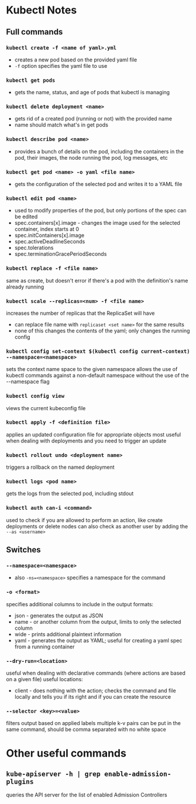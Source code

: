 # Kubectl Notes

## Full commands
### `kubectl create -f <name of yaml>.yml`
- creates a new pod based on the provided yaml file
- `-f` option specifies the yaml file to use

### `kubectl get pods`
- gets the name, status, and age of pods that kubectl is managing

### `kubectl delete deployment <name>`
- gets rid of a created pod (running or not) with the provided name
- name should match what's in get pods

### `kubectl describe pod <name>`
- provides a bunch of details on the pod, including the containers in the pod, their images, the node running the pod, log messages, etc

### `kubectl get pod <name> -o yaml <file name>`
- gets the configuration of the selected pod and writes it to a YAML file

### `kubectl edit pod <name>`
- used to modify properties of the pod, but only portions of the spec can be edited
- spec.containers[x].image - changes the image used for the selected container, index starts at 0
- spec.initContainers[x].image
- spec.activeDeadlineSeconds
- spec.tolerations
- spec.terminationGracePeriodSeconds

### `kubectl replace -f <file name>`
same as create, but doesn't error if there's a pod with the definition's name already running

### `kubectl scale --replicas=<num> -f <file name>`
increases the number of replicas that the ReplicaSet will have
- can replace file name with `replicaset <set name>` for the same results
- none of this changes the contents of the yaml; only changes the running config

### `kubectl config set-context $(kubectl config current-context) --namespace=<namespace>`
sets the context name space to the given namespace
allows the use of kubectl commands against a non-default namespace without the use of the --namespace flag

### `kubectl config view`
views the current kubeconfig file

### `kubectl apply -f <definition file>`
applies an updated configuration file for appropriate objects
most useful when dealing with deployments and you need to trigger an update

### `kubectl rollout undo <deployment name>`
triggers a rollback on the named deployment

### `kubectl logs <pod name>`
gets the logs from the selected pod, including stdout

### `kubectl auth can-i <command>`
used to check if you are allowed to perform an action, like create deployments or delete nodes
can also check as another user by adding the `--as <username>`

## Switches
### `--namespace=<namespace>`
- also `-ns=<namespace>`
specifies a namespace for the command
### `-o <format>`
specifies additional columns to include in the output
formats:
- json - generates the output as JSON
- name - or another column from the output, limits to only the selected column
- wide - prints additional plaintext information
- yaml - generates the output as YAML; useful for creating a yaml spec from a running container
### `--dry-run=<location>`
useful when dealing with declarative commands (where actions are based on a given file)
useful locations:
- client - does nothing with the action; checks the command and file locally and tells you if its right and if you can create the resource
### `--selector <key>=<value>`
filters output based on applied labels
multiple k-v pairs can be put in the same command, should be comma separated with no white space

# Other useful commands

## `kube-apiserver -h | grep enable-admission-plugins`
queries the API server for the list of enabled Admission Controllers